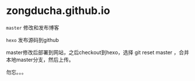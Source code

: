 # zongducha.github.io

`master` 修改和发布博客

`hexo` 发布源码到github

master修改后部署到网站，之后checkout到hexo，选择 git reset master ，合并本地master分支，然后上传。

勿忘。。。